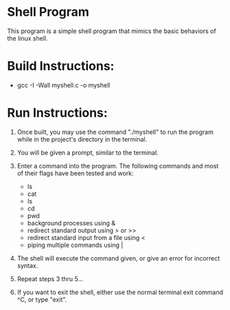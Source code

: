 # Shell Program

This program is a simple shell program that mimics the basic behaviors of the linux shell.

# Build Instructions:
- gcc -I -Wall myshell.c -o myshell

# Run Instructions:
1. Once built, you may use the command "./myshell" to run the program while in the project's directory in the terminal.
2. You will be given a prompt, similar to the terminal.
3. Enter a command into the program. The following commands and most of their flags have been tested and work:
	- ls
	- cat
	- ls
	- cd
	- pwd
	- background processes using &
	- redirect standard output using > or >>
	- redirect standard input from a file using <
	- piping multiple commands using |

4. The shell will execute the command given, or give an error for incorrect syntax.
5. Repeat steps 3 thru 5...
6. If you want to exit the shell, either use the normal terminal exit command ^C, or type "exit".